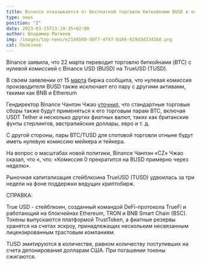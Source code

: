 ```yaml
---
title: Binance отказывается от бесплатной торговли биткойнами BUSD в пользу TUSD
type: news
position: "2"
date: 2023-03-15T13:19:35+02:00
author: Владимир Матвеев
img: /images/top-news/e21d4560-50f7-4f47-b166-929d3d3343b8.png
cat: Полезное
---
```

Binance заявила, что 22 марта переводит торговлю биткойнами (BTC) с нулевой комиссией с Binance USD (BUSD) на TrueUSD (TUSD).

В своем заявлении от 15 [марта](https://www.binance.com/en/support/announcement/updates-on-zero-fee-bitcoin-trading-busd-zero-maker-fee-promotion-be13a645cca643d28eab5b9b34f2dc36) биржа сообщила, что нулевая комиссия производителя BUSD также исключает его пару с другими активами, такими как BNB и Ethereum

Гендиректор Binance Чанпэн Чжао [уточнил](https://cryptoslate.com/binance-ditches-busds-bitcoin-free-trading-for-tusd/), что стандартные торговые сборы также будут применяться к его торговым парам BTC, включая USDT Tether и несколько других фиатных валют, таких как британские фунты стерлингов, австралийские доллары, евро и т. д. 

С другой стороны, пары BTC/TUSD для спотовой торговли отныне будут иметь нулевую комиссию мейкера и тейкера.

На вопрос о масштабах новой политики, Binance Чанпэн «CZ» Чжао сказал, что «, что: «Комиссия 0 прекратится на BUSD примерно через неделю». 

Рыночная капитализация стейблкоина TrueUSD (TUSD) удвоилась за три недели на фоне поддержки ведущих криптобирж.

СПРАВКА:

True USD - стейблкоин, созданный командой DeFi-протокола TrueFi и работающий на блокчейнах Ethereum, TRON и BNB Smart Chain (BSC). Токены выпускаются платформой TrustToken, а фиатные резервы хранятся на счетах эскроу, принадлежащих нескольким несвязанным лицензированным трастовым компаниям. 

TUSD эмитируются в количестве, равном количеству поступивших на счета депонирования долларам США. При погашении токены сжигаются.